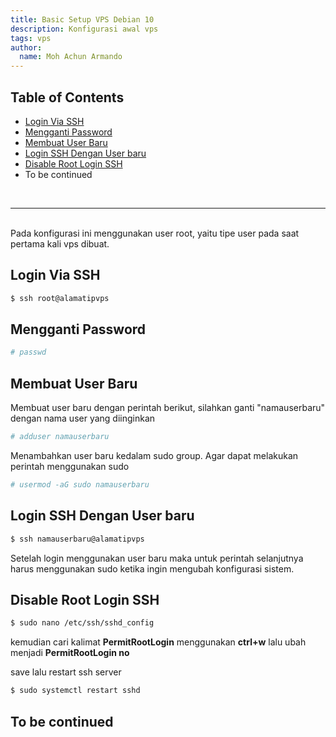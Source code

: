 ```yaml
---
title: Basic Setup VPS Debian 10
description: Konfigurasi awal vps
tags: vps
author:
  name: Moh Achun Armando
---
```


## Table of Contents

- [Login Via SSH](#login-via-ssh)
- [Mengganti Password](#mengganti-password)
- [Membuat User Baru](#membuat-user-baru)
- [Login SSH Dengan User baru](#login-ssh-dengan-user-baru)
- [Disable Root Login SSH](#disable-root-login-ssh)
- To be continued

<br>

---

<br>
Pada konfigurasi ini menggunakan user root, yaitu tipe user pada saat pertama kali vps dibuat.

## Login Via SSH

```sh
$ ssh root@alamatipvps
```

## Mengganti Password

```sh
# passwd
```

## Membuat User Baru

Membuat user baru dengan perintah berikut, silahkan ganti "namauserbaru" dengan nama user yang diinginkan

```sh
# adduser namauserbaru
```

Menambahkan user baru kedalam sudo group. Agar dapat melakukan perintah menggunakan sudo

```sh
# usermod -aG sudo namauserbaru
```

## Login SSH Dengan User baru

```sh
$ ssh namauserbaru@alamatipvps
```

Setelah login menggunakan user baru maka untuk perintah selanjutnya harus menggunakan sudo ketika ingin mengubah konfigurasi sistem.

## Disable Root Login SSH

```sh
$ sudo nano /etc/ssh/sshd_config
```

kemudian cari kalimat **PermitRootLogin** menggunakan **ctrl+w** lalu ubah menjadi **PermitRootLogin no**

save lalu restart ssh server

```sh
$ sudo systemctl restart sshd
```

## To be continued
